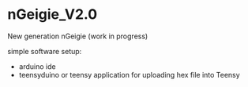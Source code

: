 # nGeigie_V2.0
New generation nGeigie (work in progress)

simple software setup:
  - arduino ide 
  - teensyduino or teensy application for uploading hex file into Teensy

